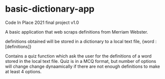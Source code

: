 # basic-dictionary-app
Code In Place 2021 final project v1.0

A basic application that web scraps definitions from Merriam Webster.

definitions obtained will be stored in a dictionary to a local text file, {word : [definitions]}

Contains a quiz function which ask the user for the definitions of a word stored in the local text file. Quiz is in a MCQ format, but number of options will change change dynaamically if there are not enough definitions to make at least 4 options.
